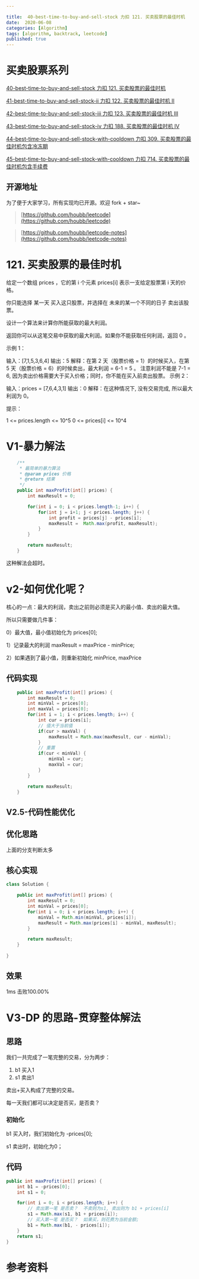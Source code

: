 ```yaml
---

title:  40-best-time-to-buy-and-sell-stock 力扣 121. 买卖股票的最佳时机
date:  2020-06-08
categories: [Algorithm]
tags: [algorithm, backtrack, leetcode]
published: true
---
```


# 买卖股票系列

[40-best-time-to-buy-and-sell-stock 力扣 121. 买卖股票的最佳时机](https://houbb.github.io/2020/06/08/algorithm-020-leetcode-40-leetcode-121-best-time-to-buy-and-sell-stock)

[41-best-time-to-buy-and-sell-stock-ii 力扣 122. 买卖股票的最佳时机 II](https://houbb.github.io/2020/06/08/algorithm-020-leetcode-41-leetcode-122-best-time-to-buy-and-sell-stock-ii)

[42-best-time-to-buy-and-sell-stock-iii 力扣 123. 买卖股票的最佳时机 III](https://houbb.github.io/2020/06/08/algorithm-020-leetcode-42-leetcode-123-best-time-to-buy-and-sell-stock-iii)

[43-best-time-to-buy-and-sell-stock-iv 力扣 188. 买卖股票的最佳时机 IV](https://houbb.github.io/2020/06/08/algorithm-020-leetcode-43-leetcode-188-best-time-to-buy-and-sell-stock-iv)

[44-best-time-to-buy-and-sell-stock-with-cooldown 力扣 309. 买卖股票的最佳时机包含冷冻期](https://houbb.github.io/2020/06/08/algorithm-020-leetcode-44-leetcode-309-best-time-to-buy-and-sell-stock-with-cooldown)

[45-best-time-to-buy-and-sell-stock-with-cooldown 力扣 714. 买卖股票的最佳时机包含手续费](https://houbb.github.io/2020/06/08/algorithm-020-leetcode-45-leetcode-714-best-time-to-buy-and-sell-stock-with-transaction-fee)

## 开源地址

为了便于大家学习，所有实现均已开源。欢迎 fork + star~

> [https://github.com/houbb/leetcode](https://github.com/houbb/leetcode)

> [https://github.com/houbb/leetcode-notes](https://github.com/houbb/leetcode-notes)

# 121. 买卖股票的最佳时机

给定一个数组 prices ，它的第 i 个元素 prices[i] 表示一支给定股票第 i 天的价格。

你只能选择 某一天 买入这只股票，并选择在 未来的某一个不同的日子 卖出该股票。

设计一个算法来计算你所能获取的最大利润。

返回你可以从这笔交易中获取的最大利润。如果你不能获取任何利润，返回 0 。


示例 1：

输入：[7,1,5,3,6,4]
输出：5
解释：在第 2 天（股票价格 = 1）的时候买入，在第 5 天（股票价格 = 6）的时候卖出，最大利润 = 6-1 = 5 。
     注意利润不能是 7-1 = 6, 因为卖出价格需要大于买入价格；同时，你不能在买入前卖出股票。
示例 2：

输入：prices = [7,6,4,3,1]
输出：0
解释：在这种情况下, 没有交易完成, 所以最大利润为 0。
 

提示：

1 <= prices.length <= 10^5
0 <= prices[i] <= 10^4


# V1-暴力解法

```java
    /**
     * 最简单的暴力算法
     * @param prices 价格
     * @return 结果
     */
    public int maxProfit(int[] prices) {
        int maxResult = 0;

        for(int i = 0; i < prices.length-1; i++) {
            for(int j = i+1; j < prices.length; j++) {
                int profit = prices[j] - prices[i];
                maxResult =  Math.max(profit, maxResult);
            }
        }

        return maxResult;
    }
```

这种解法会超时。

# v2-如何优化呢？

核心的一点：最大的利润，卖出之前则必须是买入的最小值、卖出的最大值。

所以只需要做几件事：

0）最大值，最小值初始化为 prices[0];

1）记录最大的利润  maxResult = maxPrice - minPrice;

2）如果遇到了最小值，则重新初始化 minPrice, maxPrice

## 代码实现

```java
    public int maxProfit(int[] prices) {
        int maxResult = 0;
        int minVal = prices[0];
        int maxVal = prices[0];
        for(int i = 1; i < prices.length; i++) {
            int cur = prices[i];
            // 值大于当前值
            if(cur > maxVal) {
                maxResult = Math.max(maxResult, cur - minVal);
            }
            // 重置
            if(cur < minVal) {
                minVal = cur;
                maxVal = cur;
            }
        }

        return maxResult;
    }
```

## V2.5-代码性能优化

## 优化思路

上面的分支判断太多

## 核心实现

```java
class Solution {

    public int maxProfit(int[] prices) {
        int maxResult = 0;
        int minVal = prices[0];
        for(int i = 0; i < prices.length; i++) {
            minVal = Math.min(minVal, prices[i]);
            maxResult = Math.max(prices[i] - minVal, maxResult);
        }

        return maxResult;
    }
    
}
```

## 效果

1ms 击败100.00%

# V3-DP 的思路-贯穿整体解法

## 思路

我们一共完成了一笔完整的交易，分为两步：

1. b1 买入1
2. s1 卖出1

卖出+买入构成了完整的交易。

每一天我们都可以决定是否买，是否卖？

### 初始化

b1 买入时，我们初始化为 -prices[0];

s1 卖出时，初始化为0；

## 代码

```java
public int maxProfit(int[] prices) {
    int b1 = -prices[0];
    int s1 = 0;

    for(int i = 0; i < prices.length; i++) {
        // 卖出第一笔 是否卖？  不卖则为s1, 卖出则为 b1 + prices[i]
        s1 = Math.max(s1, b1 + prices[i]);
        // 买入第一笔 是否买？  如果买，则花费为当前金额;
        b1 = Math.max(b1, - prices[i]);
    }
    return s1;
}
```


# 参考资料

